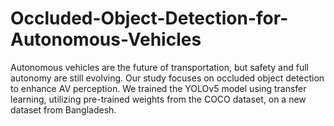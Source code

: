 # Occluded-Object-Detection-for-Autonomous-Vehicles
Autonomous vehicles are the future of transportation, but safety and full autonomy are still evolving. Our study focuses on occluded object detection to enhance AV perception. We trained the YOLOv5 model using transfer learning, utilizing pre-trained weights from the COCO dataset, on a new dataset from Bangladesh.
